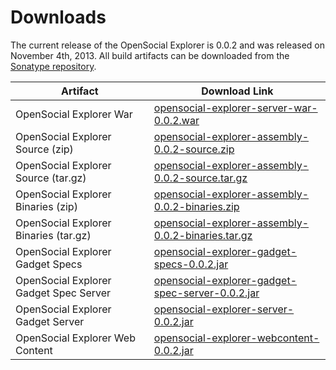 <!--
 * Licensed to the Apache Software Foundation (ASF) under one
 * or more contributor license agreements.  See the NOTICE file
 * distributed with this work for additional information
 * regarding copyright ownership.  The ASF licenses this file
 * to you under the Apache License, Version 2.0 (the
 * "License"); you may not use this file except in compliance
 * with the License.  You may obtain a copy of the License at
 *
 *   http://www.apache.org/licenses/LICENSE-2.0
 *
 * Unless required by applicable law or agreed to in writing,
 * software distributed under the License is distributed on an
 * "AS IS" BASIS, WITHOUT WARRANTIES OR CONDITIONS OF ANY
 * KIND, either express or implied.  See the License for the
 * specific language governing permissions and limitations
 * under the License.
-->
Downloads
====================

The current release of the OpenSocial Explorer is 0.0.2 and was released on November 4th, 2013.
All build artifacts can be downloaded from the [Sonatype repository](https://oss.sonatype.org/content/groups/public/org/opensocial/explorer/).

<table class="table table-striped">
  <thead>
    <tr>
      <th>Artifact</th>
      <th>Download Link</th>
    </tr>
  </thead>
  <tbody>
    <tr>
      <td>OpenSocial Explorer War</td>
      <td><a href="https://oss.sonatype.org/content/groups/public/org/opensocial/explorer/opensocial-explorer-server-war/0.0.2/opensocial-explorer-server-war-0.0.2.war">opensocial-explorer-server-war-0.0.2.war</a></td>
    </tr>
    <tr>
      <td>OpenSocial Explorer Source (zip)</td>
      <td><a href="https://oss.sonatype.org/content/groups/public/org/opensocial/explorer/opensocial-explorer-assembly/0.0.2/opensocial-explorer-assembly-0.0.2-source.zip">opensocial-explorer-assembly-0.0.2-source.zip</a></td>
    </tr>
    <tr>
      <td>OpenSocial Explorer Source (tar.gz)</td>
      <td><a href="https://oss.sonatype.org/content/groups/public/org/opensocial/explorer/opensocial-explorer-assembly/0.0.2/opensocial-explorer-assembly-0.0.2-source.tar.gz">opensocial-explorer-assembly-0.0.2-source.tar.gz</a></td>
    </tr>
    <tr>
      <td>OpenSocial Explorer Binaries (zip)</td>
      <td><a href="https://oss.sonatype.org/content/groups/public/org/opensocial/explorer/opensocial-explorer-assembly/0.0.2/opensocial-explorer-assembly-0.0.2-binaries.zip">opensocial-explorer-assembly-0.0.2-binaries.zip</a></td>
    </tr>
    <tr>
      <td>OpenSocial Explorer Binaries (tar.gz)</td>
      <td><a href="https://oss.sonatype.org/content/groups/public/org/opensocial/explorer/opensocial-explorer-assembly/0.0.2/opensocial-explorer-assembly-0.0.2-binaries.tar.gz">opensocial-explorer-assembly-0.0.2-binaries.tar.gz</a></td>
    </tr>
    <tr>
      <td>OpenSocial Explorer Gadget Specs</td>
      <td><a href="https://oss.sonatype.org/content/groups/public/org/opensocial/explorer/opensocial-explorer-gadget-specs/0.0.2/opensocial-explorer-gadget-specs-0.0.2.jar">opensocial-explorer-gadget-specs-0.0.2.jar</a></td>
    </tr>
    <tr>
      <td>OpenSocial Explorer Gadget Spec Server</td>
      <td><a href="https://oss.sonatype.org/content/groups/public/org/opensocial/explorer/opensocial-explorer-gadget-spec-server/0.0.2/opensocial-explorer-gadget-spec-server-0.0.2.jar">opensocial-explorer-gadget-spec-server-0.0.2.jar</a></td>
    </tr>
    <tr>
      <td>OpenSocial Explorer Gadget Server</td>
      <td><a href="https://oss.sonatype.org/content/groups/public/org/opensocial/explorer/opensocial-explorer-server/0.0.2/opensocial-explorer-server-0.0.2.jar">opensocial-explorer-server-0.0.2.jar</a></td>
    </tr>
    <tr>
      <td>OpenSocial Explorer Web Content</td>
      <td><a href="https://oss.sonatype.org/content/groups/public/org/opensocial/explorer/opensocial-explorer-webcontent/0.0.2/opensocial-explorer-webcontent-0.0.2.jar">opensocial-explorer-webcontent-0.0.2.jar</a></td>
    </tr>
  </tbody>
</table>